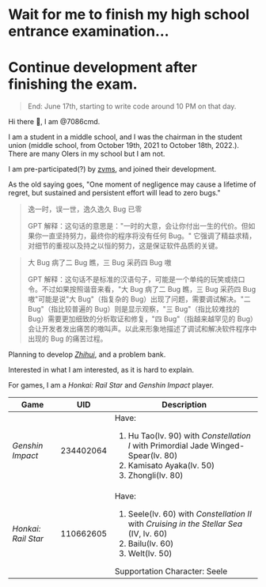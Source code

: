 # Wait for me to finish my high school entrance examination…

# Continue development after finishing the exam.

> End: June 17th, starting to write code around 10 PM on that day.

Hi there 👋, I am @7086cmd.

I am a student in a middle school, and I was the chairman in the student union (middle school, from October 19th, 2021 to October 18th, 2022.). There are many OIers in my school but I am not.

I am pre-participated(?) by [zvms](/zvms/), and joined their development.

As the old saying goes, "One moment of negligence may cause a lifetime of regret, but sustained and persistent effort will lead to zero bugs."

> 逸一时，误一世，逸久逸久 Bug 已零
> 
> GPT 解释：这句话的意思是："一时的大意，会让你付出一生的代价。但如果你一直坚持努力，最终你的程序将没有任何 Bug。" 它强调了精益求精，对细节的重视以及持之以恒的努力，这是保证软件品质的关键。

> 大 Bug 病了二 Bug 瞧，三 Bug 采药四 Bug 嗷
> 
> GPT 解释：这句话不是标准的汉语句子，可能是一个单纯的玩笑或绕口令。不过如果按照谐音来看，"大 Bug 病了二 Bug 瞧，三 Bug 采药四 Bug 嗷"可能是说"大 Bug"（指复杂的 Bug）出现了问题，需要调试解决。"二 Bug"（指比较普遍的 Bug）则是显示观察，"三 Bug"（指比较难找的 Bug）需要更加细致的分析取证和修复，"四 Bug"（指越来越罕见的 Bug）会让开发者发出痛苦的嗷叫声。以此来形象地描述了调试和解决软件程序中出现的 Bug 的痛苦过程。

Planning to develop [*Zhihui*](/Zhihui-Platform/), and a problem bank.

Interested in what I am interested, as it is hard to explain.

For games, I am a *Honkai: Rail Star* and *Genshin Impact* player.

| Game | UID | Description |
| -- | -- | -- |
| *Genshin Impact* | 234402064 | Have: <ol><li>Hu Tao(lv. 90) with *Constellation I* with Primordial Jade Winged-Spear(lv. 80)</li><li>Kamisato Ayaka(lv. 50)</li><li>Zhongli(lv. 80)</li></ol>
| *Honkai: Rail Star* | 110662605 | Have: <ol><li>Seele(lv. 60) with *Constellation II* with *Cruising in the Stellar Sea* (IV, lv. 60)</li><li>Bailu(lv. 60)</li><li>Welt(lv. 50)</li></ol>Supportation Character: Seele |
